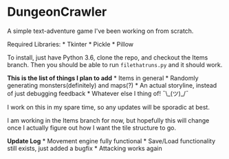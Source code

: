 # DungeonCrawler
A simple text-adventure game I've been working on from scratch.

Required Libraries:
    * Tkinter
    * Pickle
    * Pillow

To install, just have Python 3.6, clone the repo, and checkout the Items branch. Then you should be able to run `filethatruns.py` and it should work.

**This is the list of things I plan to add**
    * Items in general
    * Randomly generating monsters(definitely) and maps(?)
    * An actual storyline, instead of just debugging feedback
    * Whatever else I thing of! ¯\\\_(ツ)\_/¯

I work on this in my spare time, so any updates will be sporadic at best.

I am working in the Items branch for now, but hopefully this will change once I actually figure out how I want the tile structure to go.

**Update Log**
    * Movement engine fully functional
    * Save/Load functionality still exists, just added a bugfix
    * Attacking works again

